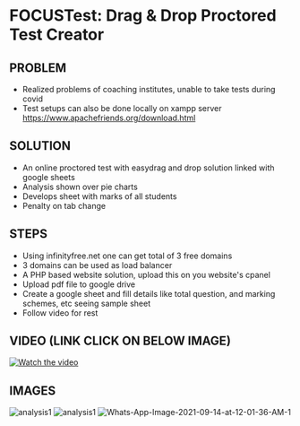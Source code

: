 # FOCUSTest: Drag & Drop Proctored Test Creator

  ## PROBLEM
  
   - Realized problems of coaching institutes, unable to take tests during covid
   - Test setups can also be done locally on xampp server https://www.apachefriends.org/download.html
   
   ## SOLUTION
   
   - An online proctored test with easydrag and drop solution linked with google sheets
   - Analysis shown over pie charts
   - Develops sheet with marks of all students 
   - Penalty on tab change
   
   ## STEPS
   
   - Using infinityfree.net one can get total of 3 free domains
   - 3 domains can be used as load balancer
   - A PHP based website solution, upload this on you website's cpanel
   - Upload pdf file to google drive
   - Create a google sheet and fill details like total question, and marking schemes, etc seeing sample sheet
   - Follow video for rest
   
   
   ## VIDEO (LINK CLICK ON BELOW IMAGE)
   
   [![Watch the video](https://img.youtube.com/vi/ebWUFIXR7jY/maxresdefault.jpg)](https://youtu.be/ebWUFIXR7jY)
   
   ## IMAGES
   
   <img src="https://i.ibb.co/mhWjwbg/analysis1.jpg" alt="analysis1" border="0">
   
   <img src="https://i.ibb.co/PCjBSB5/Whats-App-Image-2021-09-14-at-12-01-36-AM.jpg" alt="analysis1" border="0">
   
   <img src="https://i.ibb.co/z2L8gXw/Whats-App-Image-2021-09-14-at-12-01-36-AM-1.jpg" alt="Whats-App-Image-2021-09-14-at-12-01-36-AM-1" border="0">
   
   
   
   
   
   
   
   
